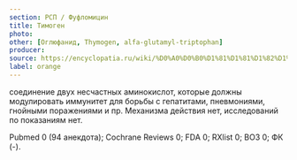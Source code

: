```yaml
---
section: РСП / Фуфломицин
title: Тимоген
photo:
other: [Оглюфанид, Thymogen, alfa-glutamyl-triptophan]
producer:
source: https://encyclopatia.ru/wiki/%D0%A0%D0%B0%D1%81%D1%81%D1%82%D1%80%D0%B5%D0%BB%D1%8C%D0%BD%D1%8B%D0%B9_%D1%81%D0%BF%D0%B8%D1%81%D0%BE%D0%BA_%D0%BF%D1%80%D0%B5%D0%BF%D0%B0%D1%80%D0%B0%D1%82%D0%BE%D0%B2
label: orange
---
```


соединение двух несчастных аминокислот, которые должны модулировать иммунитет для борьбы с гепатитами, пневмониями, гнойными поражениями и пр. Механизма действия нет, исследований по показаниям нет.

Pubmed 0 (94 анекдота); Cochrane Reviews 0; FDA 0; RXlist 0; ВОЗ 0; ФК (-).

